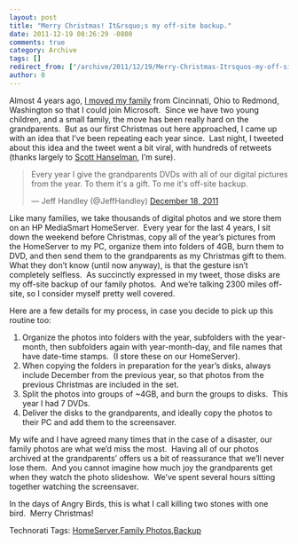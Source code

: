 ```yaml
---
layout: post
title: "Merry Christmas! It&rsquo;s my off-site backup."
date: 2011-12-19 08:26:29 -0800
comments: true
category: Archive
tags: []
redirect_from: ["/archive/2011/12/19/Merry-Christmas-Itrsquos-my-off-site-backup.aspx/", "/archive/2011/12/19/merry-christmas-itrsquos-my-off-site-backup.aspx"]
author: 0
---
```

<!-- more -->
<p>Almost 4 years ago, <a href="http://jeffhandley.com/archive/2008/04/06/leaving-big-and-relocating.aspx" target="_blank">I moved my family</a> from Cincinnati, Ohio to Redmond, Washington so that I could join Microsoft.  Since we have two young children, and a small family, the move has been really hard on the grandparents.  But as our first Christmas out here approached, I came up with an idea that I’ve been repeating each year since.  Last night, I tweeted about this idea and the tweet went a bit viral, with hundreds of retweets (thanks largely to <a href="https://twitter.com/#!/shanselman/status/148342981102018560" target="_blank">Scott Hanselman</a>, I’m sure).</p>  <blockquote class="twitter-tweet">   <p>Every year I give the grandparents DVDs with all of our digital pictures from the year. To them it's a gift. To me it's off-site backup.</p> — Jeff Handley (@JeffHandley) <a href="https://twitter.com/JeffHandley/status/148341892940181504" data-datetime="2011-12-18T10:00:37+00:00">December 18, 2011</a></blockquote> <script src="//platform.twitter.com/widgets.js" charset="utf-8"></script>  <p>Like many families, we take thousands of digital photos and we store them on an HP MediaSmart HomeServer.  Every year for the last 4 years, I sit down the weekend before Christmas, copy all of the year’s pictures from the HomeServer to my PC, organize them into folders of 4GB, burn them to DVD, and then send them to the grandparents as my Christmas gift to them.  What they don’t know (until now anyway), is that the gesture isn’t completely selfless.  As succinctly expressed in my tweet, those disks are my off-site backup of our family photos.  And we’re talking 2300 miles off-site, so I consider myself pretty well covered.</p>  <p>Here are a few details for my process, in case you decide to pick up this routine too:</p>  <ol>   <li>Organize the photos into folders with the year, subfolders with the year-month, then subfolders again with year-month-day, and file names that have date-time stamps.  (I store these on our HomeServer). </li>    <li>When copying the folders in preparation for the year’s disks, always include December from the previous year, so that photos from the previous Christmas are included in the set. </li>    <li>Split the photos into groups of ~4GB, and burn the groups to disks.  This year I had 7 DVDs. </li>    <li>Deliver the disks to the grandparents, and ideally copy the photos to their PC and add them to the screensaver. </li> </ol>  <p>My wife and I have agreed many times that in the case of a disaster, our family photos are what we’d miss the most.  Having all of our photos archived at the grandparents’ offers us a bit of reassurance that we’ll never lose them.  And you cannot imagine how much joy the grandparents get when they watch the photo slideshow.  We’ve spent several hours sitting together watching the screensaver.</p>  <p>In the days of Angry Birds, this is what I call killing two stones with one bird.  Merry Christmas!</p>  <div style="padding-bottom: 0px; margin: 0px; padding-left: 0px; padding-right: 0px; display: inline; float: none; padding-top: 0px" id="scid:0767317B-992E-4b12-91E0-4F059A8CECA8:749a6e33-37ae-4176-9e8c-0fa5af56cc93" class="wlWriterEditableSmartContent">Technorati Tags: <a href="http://technorati.com/tags/HomeServer" rel="tag">HomeServer</a>,<a href="http://technorati.com/tags/Family+Photos" rel="tag">Family Photos</a>,<a href="http://technorati.com/tags/Backup" rel="tag">Backup</a></div>


